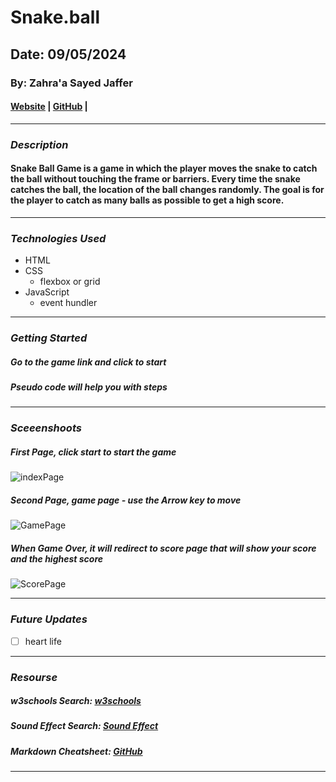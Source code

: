 # Snake.ball

## Date: 09/05/2024

### By: Zahra'a Sayed Jaffer

#### [Website](https://deeply-discovery.surge.sh/) | [GitHub](https://github.com/Zahralsayed/Snake.ball) | 
***

### ***Description***
#### Snake Ball Game is a game in which the player moves the snake to catch the ball without touching the frame or barriers. Every time the snake catches the ball, the location of the ball changes randomly. The goal is for the player to catch as many balls as possible to get a high score.
***

### ***Technologies Used***
* HTML
* CSS
  * flexbox or grid
* JavaScript
  * event hundler
***

### ***Getting Started***

##### Go to the game link and click to start 
##### Pseudo code will help you with steps  
***

### ***Sceeenshoots***

##### First Page, click start to start the game
![indexPage](https://imgur.com/dmpOSi4)

##### Second Page, game page - use the Arrow key to move
![GamePage](https://imgur.com/ibjzpKY)

##### When Game Over, it will redirect to score page that will show your score and the highest score 
![ScorePage](https://imgur.com/y9e7SJu)

***
### ***Future Updates***

- [ ] heart life 

***

### ***Resourse***

##### w3schools Search: [w3schools](https://www.w3schools.com/)
##### Sound Effect Search: [Sound Effect](https://noaheakin.medium.com/adding-sound-to-your-js-web-app-f6a0ca728984)
##### Markdown Cheatsheet: [GitHub](https://guides.github.com/pdfs/markdown-cheatsheet-online.pdf)
***
